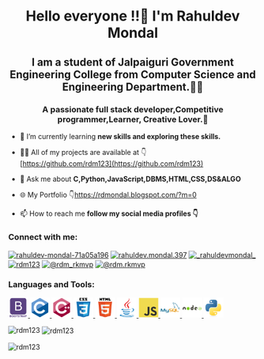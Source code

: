 <h1 align="center">Hello everyone !!👋 I'm Rahuldev Mondal</h1>
<h2 align="center">I am a student of Jalpaiguri Government Engineering College from Computer Science and Engineering Department.🧑‍💻</h2>
<h3 align="center">A passionate full stack developer,Competitive programmer,Learner, Creative Lover.📝</h3>

- 🌱 I’m currently learning **new skills and exploring these skills.**

- 👨‍💻 All of my projects are available at  👇 <br>[https://github.com/rdm123](https://github.com/rdm123)

- 💬 Ask me about **C,Python,JavaScript,DBMS,HTML,CSS,DS&ALGO**

- 🌐 My Portfolio 👇<a url="https://rdmondal.blogspot.com/?m=0">https://rdmondal.blogspot.com/?m=0</a>

- 📫 How to reach me **follow my social media profiles 👇**

<h3 align="left">Connect with me:</h3>
<p align="left">
<a href="https://linkedin.com/in/rahuldev-mondal-71a05a196" target="blank"><img align="center" src="https://raw.githubusercontent.com/rahuldkjain/github-profile-readme-generator/master/src/images/icons/Social/linked-in-alt.svg" alt="rahuldev-mondal-71a05a196" height="30" width="40" /></a>
<a href="https://fb.com/rahuldev.mondal.397" target="blank"><img align="center" src="https://raw.githubusercontent.com/rahuldkjain/github-profile-readme-generator/master/src/images/icons/Social/facebook.svg" alt="rahuldev.mondal.397" height="30" width="40" /></a>
<a href="https://instagram.com/_rahuldevmondal_" target="blank"><img align="center" src="https://raw.githubusercontent.com/rahuldkjain/github-profile-readme-generator/master/src/images/icons/Social/instagram.svg" alt="_rahuldevmondal_" height="30" width="40" /></a>
<a href="https://www.codechef.com/users/rdm123" target="blank"><img align="center" src="https://cdn.jsdelivr.net/npm/simple-icons@3.1.0/icons/codechef.svg" alt="rdm123" height="30" width="40" /></a>
<a href="https://www.hackerrank.com/rdm_rkmvp?hr_r=1" target="blank"><img align="center" src="https://raw.githubusercontent.com/rahuldkjain/github-profile-readme-generator/master/src/images/icons/Social/hackerrank.svg" alt="@rdm_rkmvp" height="30" width="40" /></a>
<a href="https://www.hackerearth.com/@rdm.rkmvp" target="blank"><img align="center" src="https://raw.githubusercontent.com/rahuldkjain/github-profile-readme-generator/master/src/images/icons/Social/hackerearth.svg" alt="@rdm.rkmvp" height="30" width="40" /></a>
</p>

<h3 align="left">Languages and Tools:</h3>
<p align="left"> <a href="https://getbootstrap.com" target="_blank"> <img src="https://raw.githubusercontent.com/devicons/devicon/master/icons/bootstrap/bootstrap-plain-wordmark.svg" alt="bootstrap" width="40" height="40"/> </a> <a href="https://www.cprogramming.com/" target="_blank"> <img src="https://raw.githubusercontent.com/devicons/devicon/master/icons/c/c-original.svg" alt="c" width="40" height="40"/> </a> <a href="https://www.w3schools.com/cpp/" target="_blank"> <img src="https://raw.githubusercontent.com/devicons/devicon/master/icons/cplusplus/cplusplus-original.svg" alt="cplusplus" width="40" height="40"/> </a> <a href="https://www.w3schools.com/css/" target="_blank"> <img src="https://raw.githubusercontent.com/devicons/devicon/master/icons/css3/css3-original-wordmark.svg" alt="css3" width="40" height="40"/> </a> <a href="https://www.w3.org/html/" target="_blank"> <img src="https://raw.githubusercontent.com/devicons/devicon/master/icons/html5/html5-original-wordmark.svg" alt="html5" width="40" height="40"/> </a> <a href="https://www.java.com" target="_blank"> <img src="https://raw.githubusercontent.com/devicons/devicon/master/icons/java/java-original.svg" alt="java" width="40" height="40"/> </a> <a href="https://developer.mozilla.org/en-US/docs/Web/JavaScript" target="_blank"> <img src="https://raw.githubusercontent.com/devicons/devicon/master/icons/javascript/javascript-original.svg" alt="javascript" width="40" height="40"/> </a> <a href="https://www.mysql.com/" target="_blank"> <img src="https://raw.githubusercontent.com/devicons/devicon/master/icons/mysql/mysql-original-wordmark.svg" alt="mysql" width="40" height="40"/> </a> <a href="https://nodejs.org" target="_blank"> <img src="https://raw.githubusercontent.com/devicons/devicon/master/icons/nodejs/nodejs-original-wordmark.svg" alt="nodejs" width="40" height="40"/> </a> <a href="https://www.python.org" target="_blank"> <img src="https://raw.githubusercontent.com/devicons/devicon/master/icons/python/python-original.svg" alt="python" width="40" height="40"/> </a> </p>

<p><img align="left" src="https://github-readme-stats.vercel.app/api/top-langs?username=rdm123&show_icons=true&locale=en&layout=compact" alt="rdm123" /></p>

<p>&nbsp;<img align="center" src="https://github-readme-stats.vercel.app/api?username=rdm123&show_icons=true&locale=en" alt="rdm123" /></p>

<p><img align="center" src="https://github-readme-streak-stats.herokuapp.com/?user=rdm123&" alt="rdm123" /></p>

